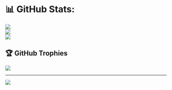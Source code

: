 # 📊 GitHub Stats:
![](https://github-readme-stats.vercel.app/api?username=KarbitsCode&theme=vue&hide_border=false&include_all_commits=false&count_private=false)<br/>
![](https://github-readme-streak-stats.herokuapp.com/?user=KarbitsCode&theme=vue&hide_border=false)<br/>
![](https://github-readme-stats.vercel.app/api/top-langs/?username=KarbitsCode&theme=vue&hide_border=false&include_all_commits=false&count_private=false&layout=compact)

## 🏆 GitHub Trophies
![](https://github-profile-trophy.vercel.app/?username=KarbitsCode&theme=radical&no-frame=false&no-bg=true&margin-w=4)

---
[![](https://visitcount.itsvg.in/api?id=KarbitsCode&icon=0&color=0)](https://visitcount.itsvg.in)

<!-- Proudly created with GPRM ( https://gprm.itsvg.in ) -->
